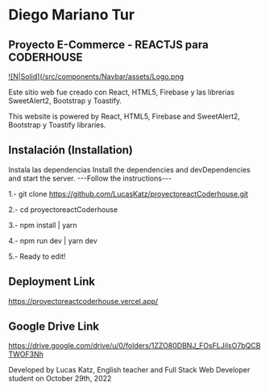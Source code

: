 # Diego Mariano Tur 
## Proyecto E-Commerce - REACTJS para CODERHOUSE

[![N|Solid](/src/components/Navbar/assets/Logo.png](https://nodesource.com/products/nsolid)

Este sitio web fue creado con React, HTML5, Firebase y las librerias SweetAlert2, Bootstrap y Toastify. 

This website is powered by React, HTML5, Firebase and SweetAlert2, Bootstrap y Toastify libraries. 

## Instalación (Installation)

Instala las dependencias 
Install the dependencies and devDependencies and start the server.
---Follow the instructions--- 

1.- git clone https://github.com/LucasKatz/proyectoreactCoderhouse.git 

2.- cd proyectoreactCoderhouse

3.- npm install | yarn 

4.- npm run dev | yarn dev 

5.- Ready to edit!

## Deployment Link
 https://proyectoreactcoderhouse.vercel.app/
 
 ## Google Drive Link
 https://drive.google.com/drive/u/0/folders/1ZZO80DBNJ_FOsFLJilsO7bQCBTWOF3Nh
 
 Developed by Lucas Katz, English teacher and Full Stack Web Developer student on October 29th, 2022